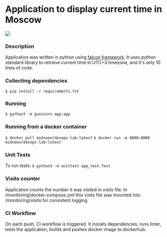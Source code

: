 # Application to display current time in Moscow

![](https://github.com/5ur3/devops-core-course-labs/actions/workflows/python_app.yml/badge.svg)

### Description
Application was written in python using [falcon framework](https://falconframework.org/). It uses python standard library to retrieve current time in UTC+3 timezone, and it's only 10 lines of code.

### Collecting dependencies
`$ pip install -r requirements.txt`

### Running
`$ python3 -m gunicorn app:app`

### Running from a docker container
`$ docker pull midnoon/devops-lab:latest`
`$ docker run -p 8000:8000 midnoon/devops-lab:latest`

### Unit Tests
To run tests:
`$ python3 -m unittest app_test.Test`

### Visits counter
Application counts the number it was visited in visits file. In /monitoring/docker-compose.yml this visits file was mounted into /monitoring/visits for consistent logging

### CI Workflow
On each push, CI workflow is triggered. It installs dependencies, runs linter, tests the application, builds and pushes docker image to dockerhub. 

